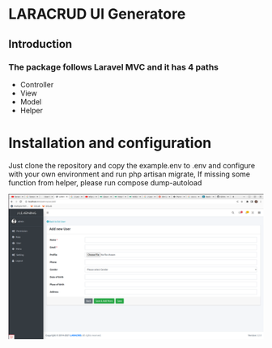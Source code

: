 # LARACRUD UI Generatore
## Introduction 
### The package follows Laravel MVC and it has 4 paths
- Controller
- View
- Model
- Helper

# Installation and configuration 
Just clone the repository and copy the example.env to .env and configure with your own environment and run php artisan migrate, 
If missing some function from helper, please run compose dump-autoload

![LARACRUD](/public/images/screenshot/Screenshot.png?raw=true "LARACRUD")
